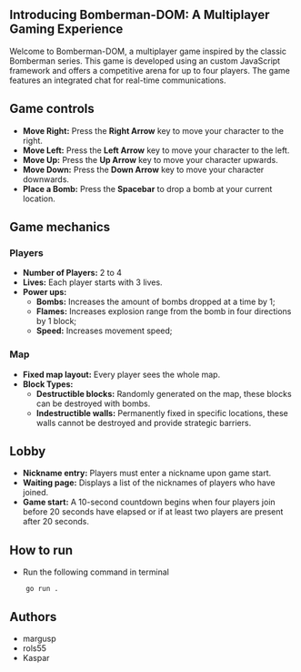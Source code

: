 

## Introducing Bomberman-DOM: A Multiplayer Gaming Experience

Welcome to Bomberman-DOM, a multiplayer game inspired by the classic Bomberman series. This game is developed using an custom JavaScript framework and offers a competitive arena for up to four players. The game features an integrated chat for real-time communications. 

## Game controls

* **Move Right:** Press the **Right Arrow** key to move your character to the right.
* **Move Left:** Press the **Left Arrow** key to move your character to the left.
* **Move Up:** Press the **Up Arrow** key to move your character upwards.
* **Move Down:** Press the **Down Arrow** key to move your character downwards.
*  **Place a Bomb:** Press the **Spacebar** to drop a bomb at your current location.

## Game mechanics

### Players

* **Number of Players:** 2 to 4
* **Lives:** Each player starts with 3 lives. 
* **Power ups:**
    * **Bombs:** Increases the amount of bombs dropped at a time by 1;
    * **Flames:** Increases explosion range from the bomb in four directions by 1 block;
    * **Speed:** Increases movement speed;

### Map

* **Fixed map layout:** Every player sees the whole map.
* **Block Types:**
    * **Destructible blocks:** Randomly generated on the map, these blocks can be destroyed with bombs.
    * **Indestructible walls:** Permanently fixed in specific locations, these walls cannot be destroyed and provide strategic barriers.

## Lobby

* **Nickname entry:** Players must enter a nickname upon game start.
* **Waiting page:** Displays a list of the nicknames of players who have joined.
* **Game start:** A 10-second countdown begins when four players join before 20 seconds have elapsed or if at least two players are present after 20 seconds.

## How to run

- Run the following command in terminal
```
    go run .
```
## Authors
* margusp
* rols55
* Kaspar
